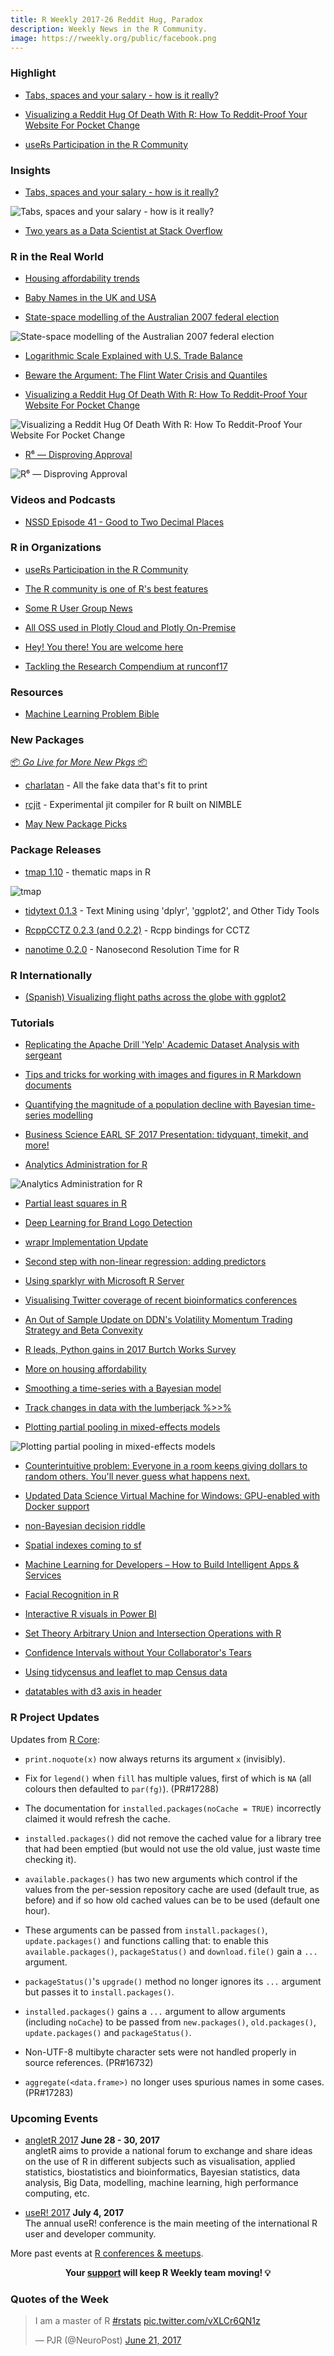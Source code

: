 ```yaml
---
title: R Weekly 2017-26 Reddit Hug, Paradox
description: Weekly News in the R Community.
image: https://rweekly.org/public/facebook.png
---
```



###  Highlight

+ [Tabs, spaces and your salary - how is it really?](http://evelinag.com/blog/2017/06-20-stackoverflow-tabs-spaces-and-salary/#.WUpL4nS-uf1)

+ [Visualizing a Reddit Hug Of Death With R: How To Reddit-Proof Your Website For Pocket Change](http://tylermw.com/visualizing-a-reddit-hug-of-death-and-how-to-reddit-proof-your-website-for-pocket-change/)

+ [useRs Participation in the R Community](http://forwards.github.io/blog/2017/06/19/users-participation-in-the-r-community/)

###  Insights

+ [Tabs, spaces and your salary - how is it really?](http://evelinag.com/blog/2017/06-20-stackoverflow-tabs-spaces-and-salary/#.WUpL4nS-uf1)

![Tabs, spaces and your salary - how is it really?](https://raw.githubusercontent.com/rweekly/image/master/2017-03/open_source_salary-1.png)


+ [Two years as a Data Scientist at Stack Overflow](http://varianceexplained.org/r/two-years-data-scientist/)


###  R in the Real World

+ [Housing affordability trends](http://lenkiefer.github.io/2017/06/19/housing-afford)

+ [Baby Names in the UK and USA](https://www.mytinyshinys.com/2017/06/20/babynames)

+ [State-space modelling of the Australian 2007 federal election](http://ellisp.github.io/blog/2017/06/24/oz-polls-statespace)

![State-space modelling of the Australian 2007 federal election](https://ellisp.github.io/img/0102-all-polls.svg)

+ [Logarithmic Scale Explained with U.S. Trade Balance](http://novyden.blogspot.com/2017/06/logarithmic-scale-explained-with-us.html)

+ [Beware the Argument: The Flint Water Crisis and Quantiles](http://staff.math.su.se/hoehle/blog/2017/06/18/quantiles.html)

+ [Visualizing a Reddit Hug Of Death With R: How To Reddit-Proof Your Website For Pocket Change](http://tylermw.com/visualizing-a-reddit-hug-of-death-and-how-to-reddit-proof-your-website-for-pocket-change/)

![Visualizing a Reddit Hug Of Death With R: How To Reddit-Proof Your Website For Pocket Change](https://raw.githubusercontent.com/rweekly/image/master/2017-03/failureplotservercomp.png)

+ [R⁶ — Disproving Approval](https://rud.is/b/2017/06/18/r%e2%81%b6-disproving-approval/)

![R⁶ — Disproving Approval](https://i1.wp.com/rud.is/b/wp-content/uploads/2017/06/Plot_Zoom.png?resize=780%2C449&ssl=1)


###  Videos and Podcasts


+ [NSSD Episode 41 - Good to Two Decimal Places](https://soundcloud.com/nssd-podcast/episode-41-good-to-two-decimal-places)


###  R in Organizations


+ [useRs Participation in the R Community](http://forwards.github.io/blog/2017/06/19/users-participation-in-the-r-community/)

+ [The R community is one of R's best features](http://blog.revolutionanalytics.com/2017/06/r-community.html)


+ [Some R User Group News](https://rviews.rstudio.com/2017/06/16/some-r-user-group-news/)

+ [All OSS used in Plotly Cloud and Plotly On-Premise](http://moderndata.plot.ly/all-oss-used-in-plotly-cloud-and-plotly-on-premise/)

+ [Hey! You there! You are welcome here](http://ropensci.org/blog/blog/2017/06/23/community)

+ [Tackling the Research Compendium at runconf17](http://ropensci.org/blog/blog/2017/06/20/checkers)

###  Resources

+ [Machine Learning Problem Bible](https://github.com/ben519/MLPB)


###  New Packages

<p class="added-hostname"><a href="https://rweekly.org/live" target="_blank" class="externalLink">📦 <i>Go Live for More New Pkgs</i> 📦</a></p>


+ [charlatan](http://ropensci.org/blog/technotes/2017/06/22/charlatan) - All the fake data that's fit to print

+ [rcjit](https://github.com/nimble-dev/rcjit) -  Experimental jit compiler for R built on NIMBLE

+ [May New Package Picks](https://rviews.rstudio.com/2017/06/23/may-new-package-picks/)


###  Package Releases

+ [tmap 1.10](https://github.com/mtennekes/tmap) - thematic maps in R

![tmap](https://camo.githubusercontent.com/f8e0aefb26e03af11ffcc88e86b9138caea957af/687474703a2f2f7777772e766f6e2d74696a6e2e6e6c2f74696a6e2f72657365617263682f636c61737369632e706e67)

+ [tidytext 0.1.3](https://juliasilge.com/blog/tidytext-0-1-3/) - Text Mining using 'dplyr', 'ggplot2', and Other Tidy Tools

+ [RcppCCTZ 0.2.3 (and 0.2.2)](http://dirk.eddelbuettel.com/blog/2017/06/21#rcppcctz_0.2.3) - Rcpp bindings for CCTZ

+ [nanotime 0.2.0](http://dirk.eddelbuettel.com/blog/2017/06/22#nanotime_0.2.0) - Nanosecond Resolution Time for R

###  R Internationally


+ [(Spanish) Visualizing flight paths across the globe with ggplot2](https://bitsandbricks.github.io/post/visualizando-con-r-el-historial-de-ubicaciones-de-google-parte-iii/)

###  Tutorials

+ [Replicating the Apache Drill 'Yelp' Academic Dataset Analysis with sergeant](https://rud.is/b/2017/06/17/replicating-the-apache-drill-yelp-academic-dataset-with-sergeant/)

+ [Tips and tricks for working with images and figures in R Markdown documents](http://www.zevross.com/blog/2017/06/19/tips-and-tricks-for-working-with-images-and-figures-in-r-markdown-documents/)

+ [Quantifying the magnitude of a population decline with Bayesian time-series modelling](http://www.seascapemodels.org/rstats/2017/06/18/estimating-popn-decline.html)

+ [Business Science EARL SF 2017 Presentation: tidyquant, timekit, and more!](http://www.business-science.io/presentations/2017/06/18/earl-2017.html)

+ [Analytics Administration for R](https://rviews.rstudio.com/2017/06/21/analytics-administration-for-r/)

![Analytics Administration for R](https://rviews.rstudio.com/post/2017-06-21-analytics-administration-for-r_files/rstudio-toolchain.png)

+ [Partial least squares in R](https://poissonisfish.wordpress.com/2017/06/17/partial-least-squares-in-r/)

+ [Deep Learning for Brand Logo Detection](http://flovv.github.io/Logo_detection_deep_learning/)

+ [wrapr Implementation Update](http://www.win-vector.com/blog/2017/06/wrapr-implementation-update/)

+ [Second step with non-linear regression: adding predictors](https://datascienceplus.com/second-step-with-non-linear-regression-adding-predictors/)

+ [Using sparklyr with Microsoft R Server](http://blog.revolutionanalytics.com/2017/06/sparklyr-r-server.html)

+ [Visualising Twitter coverage of recent bioinformatics conferences](https://nsaunders.wordpress.com/2017/06/20/visualising-twitter-coverage-of-recent-bioinformatics-conferences/)

+ [An Out of Sample Update on DDN's Volatility Momentum Trading Strategy and Beta Convexity](https://quantstrattrader.wordpress.com/2017/06/20/an-out-of-sample-update-on-ddns-volatility-momentum-trading-strategy-and-beta-convexity/)

+ [R leads, Python gains in 2017 Burtch Works Survey](http://blog.revolutionanalytics.com/2017/06/burtch-works-survey-2017.html)

+ [More on housing affordability](http://lenkiefer.github.io/2017/06/20/more-afford)

+ [Smoothing a time-series with a Bayesian model](http://www.seascapemodels.org/rstats/2017/06/21/bayesian-smoothing.html)

+ [Track changes in data with the lumberjack %>>%](http://www.markvanderloo.eu/yaRb/2017/06/23/track-changes-in-data-with-the-lumberjack/)

+ [Plotting partial pooling in mixed-effects models](https://tjmahr.github.io/plotting-partial-pooling-in-mixed-effects-models/)

![Plotting partial pooling in mixed-effects models](https://tjmahr.github.io/figs//2017-06-22-plotting-partial-pooling-in-mixed-effects-models/topgraphic-map-1-1.png)

+ [Counterintuitive problem: Everyone in a room keeps giving dollars to random others. You'll never guess what happens next.](http://www.decisionsciencenews.com/2017/06/19/counterintuitive-problem-everyone-room-keeps-giving-dollars-random-others-youll-never-guess-happens-next/)

+ [Updated Data Science Virtual Machine for Windows: GPU-enabled with Docker support](http://blog.revolutionanalytics.com/2017/06/dsvm-update.html)

+ [non-Bayesian decision riddle](https://xianblog.wordpress.com/2017/06/22/non-bayesian-decision-riddle/)

+ [Spatial indexes coming to sf](http://r-spatial.org//r/2017/06/22/spatial-index.html)

+ [Machine Learning for Developers – How to Build Intelligent Apps & Services](https://blogs.technet.microsoft.com/machinelearning/2017/06/22/machine-learning-for-developers/)

+ [Facial Recognition in R](https://www.stoltzmaniac.com/facial-recognition-in-r/)

+ [Interactive R visuals in Power BI](http://blog.revolutionanalytics.com/2017/06/interactive-r-visuals-in-power-bi.html)

+ [Set Theory Arbitrary Union and Intersection Operations with R](http://www.aaronschlegel.com/set-theory-arbitrary-unions-intersections-r/)

+ [Confidence Intervals without Your Collaborator's Tears](http://staff.math.su.se/hoehle/blog/2017/06/22/interpretcis.html)

+ [Using tidycensus and leaflet to map Census data](https://juliasilge.com/blog/using-tidycensus/)

+ [datatables with d3 axis in header](https://bl.ocks.org/timelyportfolio/00d84a8159a2f8cb8c0e54df913f76cc)


<!--<div class="post-more-begin"></div><div class="post-more-end"></div>-->


###  R Project Updates

Updates from [R Core](http://developer.r-project.org/blosxom.cgi/R-devel/NEWS):

+ `print.noquote(x)` now always returns its argument `x` (invisibly).

+ Fix for `legend()` when `fill` has multiple values, first of which is `NA` (all colours then defaulted to `par(fg)`). (PR#17288)

+ The documentation for `installed.packages(noCache = TRUE)` incorrectly claimed it would refresh the cache.

+ `installed.packages()` did not remove the cached value for a library tree that had been emptied (but would not use the old value, just waste time checking it).

+ `available.packages()` has two new arguments which control if the values from the per-session repository cache are used (default true, as before) and if so how old cached values can be to be used (default one hour).

+ These arguments can be passed from `install.packages()`, `update.packages()` and functions calling that: to enable this `available.packages()`, `packageStatus()` and `download.file()` gain a `...` argument.

+ `packageStatus()`'s `upgrade()` method no longer ignores its `...` argument but passes it to `install.packages()`.

+ `installed.packages()` gains a `...` argument to allow arguments (including `noCache`) to be passed from `new.packages()`, `old.packages()`, `update.packages()` and `packageStatus()`.

+ Non-UTF-8 multibyte character sets were not handled properly in source references. (PR#16732)

+ `aggregate(<data.frame>)` no longer uses spurious names in some cases. (PR#17283)



###  Upcoming Events

+ [angletR 2017](http://angletr2017.com/) **June 28 - 30, 2017** <br/>
angletR aims to provide a national forum to exchange and share ideas on the use of R in different subjects such as visualisation, applied statistics, biostatistics and bioinformatics, Bayesian statistics, data analysis, Big Data, modelling, machine learning, high performance computing, etc.

+ [useR! 2017](http://user2017.brussels/) **July 4, 2017** <br />
The annual useR! conference is the main meeting of the international R user and developer community.

More past events at [R conferences & meetups](https://conf.rweekly.org).




<p class="hide-support added-hostname support-rweekly" style="text-align: center;font-weight: bold;">Your <a class="non-visited externalLink" href="https://www.patreon.com/rweekly" onclick="pas(this)">support</a> will keep R Weekly team moving! 💡</p>


###  Quotes of the Week

<blockquote class="twitter-tweet" data-lang="en"><p lang="en" dir="ltr">I am a master of R <a href="https://twitter.com/hashtag/rstats?src=hash">#rstats</a> <a href="https://t.co/vXLCr6QN1z">pic.twitter.com/vXLCr6QN1z</a></p>&mdash; PJR (@NeuroPost) <a href="https://twitter.com/NeuroPost/status/877662764235333632">June 21, 2017</a></blockquote>

